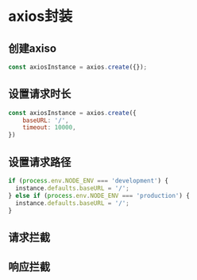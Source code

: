 # axios封装

## 创建axiso

```javascript
const axiosInstance = axios.create({});
```

## 设置请求时长

```javascript
const axiosInstance = axios.create({
    baseURL: '/',
    timeout: 10000,
})
```

## 设置请求路径

```javascript
if (process.env.NODE_ENV === 'development') {
  instance.defaults.baseURL = '/';
} else if (process.env.NODE_ENV === 'production') {
  instance.defaults.baseURL = '/';
}
```

## 请求拦截

## 响应拦截
